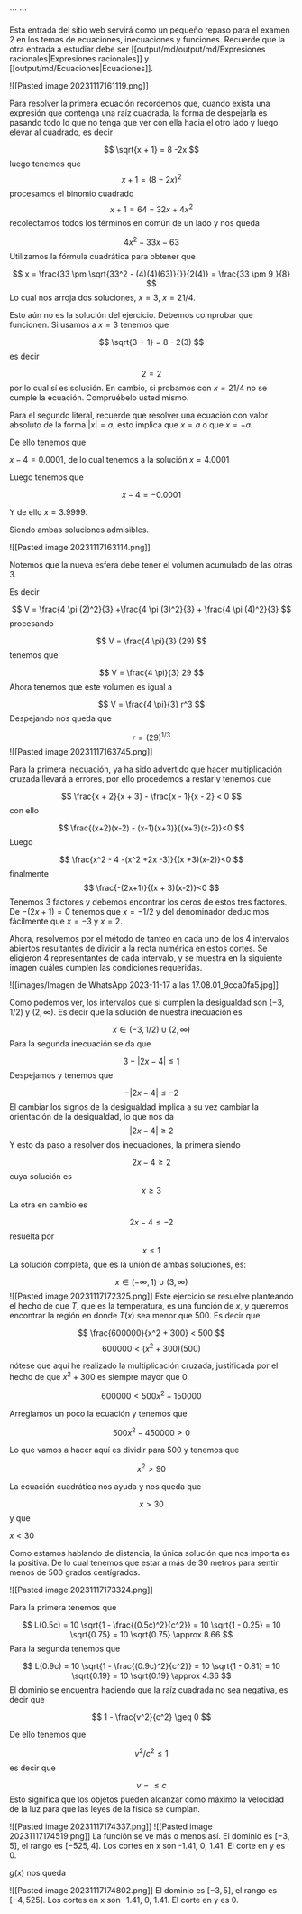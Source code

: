 <div class="hidden-code">
```
<script>
MathJax = {
   tex: {
    tags: 'ams'
  },
    chtml: {
        scale: 1.3
},
    svg: {
         scale: 1.3
    }
 };
</script>
``` </div>

Esta entrada del sitio web servirá como un pequeño repaso para el examen 2 en los temas de ecuaciones, inecuaciones y funciones. Recuerde que la otra entrada a estudiar debe ser [[output/md/output/md/Expresiones racionales|Expresiones racionales]] y [[output/md/Ecuaciones|Ecuaciones]].

![[Pasted image 20231117161119.png]]

Para resolver la primera ecuación recordemos que, cuando exista una expresión que contenga una raíz cuadrada, la forma de despejarla es pasando todo lo que no tenga que ver con ella hacia el otro lado y luego elevar al cuadrado, es decir

$$
\sqrt{x + 1} = 8 -2x
$$
luego tenemos que
$$
x + 1 = (8-2x)^2
$$
procesamos el binomio cuadrado 
$$
x + 1 = 64 - 32x + 4x^2
$$
recolectamos todos los términos en común de un lado y nos queda

$$
4x^2 -33x - 63
$$
Utilizamos la fórmula cuadrática para obtener que

$$
x = \frac{33 \pm \sqrt{33^2 - (4)(4)(63)}{}}{2(4)} = \frac{33 \pm 9 }{8}
$$
Lo cual nos arroja dos soluciones, $x=3$, $x=21/4$.

Esto aún no es la solución del ejercicio. Debemos comprobar que funcionen. Si usamos a $x = 3$ tenemos que

$$
\sqrt{3 + 1} = 8 - 2(3) 
$$
es decir

$$
2 = 2
$$
por lo cual sí es solución. En cambio, si probamos con $x=21/4$ no se cumple la ecuación. Compruébelo usted mismo.

Para el segundo literal, recuerde que resolver una ecuación con valor absoluto de la forma $|x| = a$, esto implica que $x  = a$  o que $x = -a$. 

De ello tenemos que

$x - 4 = 0.0001$, de lo cual tenemos a la solución $x = 4.0001$

Luego tenemos que

$$
x - 4 = - 0.0001
$$

Y de ello $x = 3.9999$.

Siendo ambas soluciones admisibles.

![[Pasted image 20231117163114.png]]

Notemos que la nueva esfera debe tener el volumen acumulado de las otras 3. 

Es decir 

$$
V = \frac{4 \pi (2)^2}{3} +\frac{4 \pi (3)^2}{3} + \frac{4 \pi (4)^2}{3}
$$
procesando

$$
V = \frac{4 \pi}{3} (29)
$$
tenemos que

$$
V = \frac{4 \pi}{3} 29
$$
Ahora tenemos que este volumen es igual a 

$$
V = \frac{4 \pi}{3} r^3
$$
Despejando nos queda que

$$
r = (29)^{1/3}
$$
![[Pasted image 20231117163745.png]]

Para la primera inecuación, ya ha sido advertido que hacer multiplicación cruzada llevará a errores, por ello procedemos a restar y tenemos que

$$
\frac{x + 2}{x + 3} - \frac{x - 1}{x - 2} < 0
$$
con ello

$$
\frac{(x+2)(x-2) - (x-1)(x+3)}{(x+3)(x-2)}<0
$$
Luego

$$
\frac{x^2  - 4 -(x^2 +2x -3)}{(x +3)(x-2)}<0
$$
finalmente
$$
\frac{-(2x+1)}{(x + 3)(x-2)}<0
$$
Tenemos 3 factores y debemos encontrar los ceros de estos tres factores. De $-(2x + 1)=0$ tenemos que $x=-1/2$ y del denominador deducimos fácilmente que $x=-3$ y $x=2$. 

Ahora, resolvemos por el método de tanteo en cada uno de los 4 intervalos abiertos resultantes de dividir a la recta numérica en estos cortes. Se eligieron 4 representantes de cada intervalo, y se muestra en la siguiente imagen cuáles cumplen las condiciones requeridas.

![[images/Imagen de WhatsApp 2023-11-17 a las 17.08.01_9cca0fa5.jpg]]

Como podemos ver, los intervalos que si cumplen la desigualdad son $(-3, 1/2)$ y $(2, \infty)$. Es decir que la solución de nuestra inecuación es

$$
x \in (-3, 1/2) \cup (2, \infty)
$$
Para la segunda inecuación se da que

$$
3 -|2x-4| \leq 1
$$
Despejamos y tenemos que

$$
-|2x - 4| \leq -2
$$
El cambiar los signos de la desigualdad implica a su vez cambiar la orientación de la desigualdad, lo que nos da
$$
|2x-4| \geq 2
$$
Y esto da paso a resolver dos inecuaciones, la primera siendo

$$
2x - 4 \geq 2
$$
cuya solución es
$$
x \geq 3
$$
La otra en cambio es

$$
2x -4 \leq -2
$$
resuelta por
$$
x \leq 1
$$
La solución completa, que es la unión de ambas soluciones, es:

$$
x \in ( - \infty, 1) \cup (3, \infty)
$$
![[Pasted image 20231117172325.png]]
Este ejercicio se resuelve planteando el hecho de que $T$, que es la temperatura, es una función de $x$, y queremos encontrar la región en donde $T(x)$ sea menor que 500. Es decir que

$$
 \frac{600000}{x^2 + 300} < 500
$$
$$
600000 < ( x^2 + 300 )(500)
$$

nótese que aquí he realizado la multiplicación cruzada, justificada por el hecho de que $x^2 + 300$ es siempre mayor que 0.

$$
600000 < 500 x^2 + 150000
$$

Arreglamos un poco la ecuación y tenemos que

$$
500 x^2 - 450000 > 0
$$

Lo que vamos a hacer aquí es dividir para 500 y tenemos que

$$
x^2 > 90 
$$

La ecuación cuadrática nos ayuda y nos queda que

$$
x > 30
$$
y que

$x < 30$

Como estamos hablando de distancia, la única solución que nos importa es la positiva. De lo cual tenemos que estar a más de 30 metros para sentir menos de 500 grados centígrados.

![[Pasted image 20231117173324.png]]

Para la primera tenemos que

$$
L(0.5c) = 10 \sqrt{1 - \frac{(0.5c)^2}{c^2}} = 10 \sqrt{1 - 0.25} = 10 \sqrt{0.75} = 10 \sqrt{0.75} \approx 8.66
$$
Para la segunda tenemos que

$$
L(0.9c) = 10 \sqrt{1 - \frac{(0.9c)^2}{c^2}} = 10 \sqrt{1 - 0.81} = 10 \sqrt{0.19} = 10 \sqrt{0.19} \approx 4.36
$$
El dominio se encuentra haciendo que la raíz cuadrada no sea negativa, es decir que

$$
1 - \frac{v^2}{c^2} \geq 0
$$

De ello tenemos que

$$
v^2/c^2 \leq 1
$$
es decir que

$$
v = \leq c
$$
Esto significa que los objetos pueden alcanzar como máximo la velocidad de la luz para que las leyes de la física se cumplan.

![[Pasted image 20231117174337.png]]
![[Pasted image 20231117174519.png]]
La función se ve más o menos así. El dominio es $[-3, 5]$, el rango es $[-525, 4]$. Los cortes en x son -1.41, 0, 1.41. El corte en y es 0.

$g(x)$ nos queda

![[Pasted image 20231117174802.png]]
 El dominio es $[-3, 5]$, el rango es $[-4, 525]$. Los cortes en x son -1.41, 0, 1.41. El corte en y es 0.
